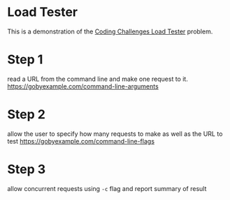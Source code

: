 # Load Tester

This is a demonstration of the [Coding Challenges Load Tester](https://codingchallenges.fyi/challenges/challenge-load-tester) problem. 

# Step 1
read a URL from the command line and make one request to it.
https://gobyexample.com/command-line-arguments

# Step 2
allow the user to specify how many requests to make as well as the URL to test
https://gobyexample.com/command-line-flags

# Step 3
allow concurrent requests using `-c` flag and report summary of result